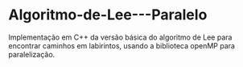 # Algoritmo-de-Lee---Paralelo
Implementação em C++ da versão básica do algoritmo de Lee para encontrar caminhos em labirintos, usando a biblioteca openMP para paralelização.
